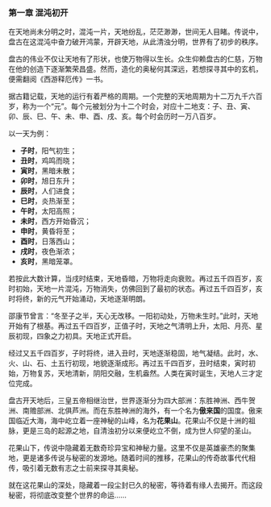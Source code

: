 ### 第一章 混沌初开

在天地尚未分明之时，混沌一片，天地纷乱，茫茫渺渺，世间无人目睹。传说中，盘古在这混沌中奋力破开鸿蒙，开辟天地，从此清浊分明，世界有了初步的秩序。

盘古的伟业不仅让天地有了形状，也使万物得以生长。众生仰赖盘古的仁慈，万物在他的创造下逐渐繁荣昌盛。然而，造化的奥秘何其深远，若想探寻其中的玄机，便需翻阅《西游释厄传》一书。

据古籍记载，天地的运行有着严格的周期。一个完整的天地周期为十二万九千六百岁，称为一个“元”。每个元被划分为十二个时会，对应十二地支：子、丑、寅、卯、辰、巳、午、未、申、酉、戌、亥。每个时会历时一万八百岁。

以一天为例：
- **子时**，阳气初生；
- **丑时**，鸡鸣而晓；
- **寅时**，黑暗未散；
- **卯时**，旭日东升；
- **辰时**，人们进食；
- **巳时**，炎热渐至；
- **午时**，太阳高照；
- **未时**，西方开始昏沉；
- **申时**，黄昏将至；
- **酉时**，日落西山；
- **戌时**，夜色渐浓；
- **亥时**，黑暗笼罩。

若按此大数计算，当戌时结束，天地昏暗，万物将走向衰败。再过五千四百岁，亥时初始，天地一片混沌，万物消失，仿佛回到了最初的状态。再过五千四百岁，亥时将终，新的元气开始涌动，天地逐渐明朗。

邵康节曾言：“冬至子之半，天心无改移。一阳初动处，万物未生时。”此时，天地开始有了根基。再过五千四百岁，正值子时，天地之气清明上升，太阳、月亮、星辰初现，四象之力初具。天地正式开启。

经过又五千四百岁，子时将终，进入丑时，天地逐渐稳固，地气凝结。此时，水、火、山、石、土五行初现，地貌逐渐成形。再过五千四百岁，丑时结束，寅时初始，万物复苏，天地清新，阴阳交融，生机盎然。人类在寅时诞生，天地人三才定位完成。

盘古开天地后，三皇五帝相继治世，世界逐渐分为四大部洲：东胜神洲、西牛贺洲、南赡部洲、北俱芦洲。而在东胜神洲的海外，有一个名为**傲来国**的国度。傲来国临近大海，海中屹立着一座神秘的山峰，名为**花果山**。花果山不仅是十洲的祖脉，更是三岛的起源之地，自清浊初分以来便屹立不倒，成为世人仰望的圣山。

花果山下，传说中隐藏着无数奇珍异宝和神秘力量。这里不仅是英雄豪杰的聚集地，更是诸多传说与秘密的发源地。随着时间的推移，花果山的传奇故事代代相传，吸引着无数有志之士前来探寻其奥秘。

就在这花果山的深处，隐藏着一段尘封已久的秘密，等待着有缘人去揭开。而这段秘密，将彻底改变整个世界的命运……